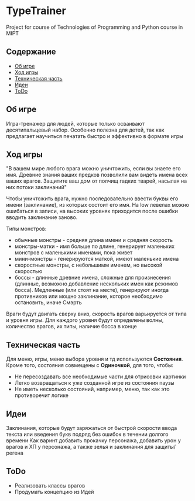# TypeTrainer
Project for course of Technologies of Programming and Python course in MIPT

## Содержание
 * [Об игре](#об-игре)
 * [Ход игры](#ход-игры)
 * [Техническая часть](#техническая-часть)
 * [Идеи](#идеи)            
 * [ToDo](#todo)

## Об игре
Игра-тренажер для людей, которые только осваивают десятипальцевый набор. Особенно полезна для детей, так как предлагает научиться печатать быстро и эффективно в формате игры

## Ход игры
"В вашем мире любого врага можно уничтожить, если вы знаете его имя. Древние знания ваших предков позволили вам видеть имена всех ваших врагов. Защитите ваш дом от полчищ гадких тварей, насылая на них потоки заклинаний"

Чтобы уничтожить врага, нужно последовательно ввести буквы его имени (заклинание), из которых состоит его имя. На low левелах можно ошибаться в записи, на высоких уровнях приходится после ошибки вводить заклинание заново.

Типы монстров:
 * обычные монстры - средняя длина имени и средняя скорость
 * монстры-матки - имя больше по длине, генерирует маленьких монстров с маленькими именами, пока живет
 * мини-монстры - генерируются маткой, имеют маленькие имена
 * скоростные монстры, с небольшимм именем, но высокой скоростью
 * боссы - длинные древние имена, сложные для произнесения (длинные, возможно добавление нескольких имен как режимов 
 босса). Медленные (или стоят на месте), генерируют иногда противников или мощно заклинание, которое необходимо 
 остановить, иначе Смэрть
 
Враги будут двигать сверху вниз, скорость врагов  варьируется от типа и уровня игры. Для каждого уровня будут определены
волны, количество врагов, их типы, наличие босса в конце

## Техническая часть
Для меню, игры, меню выбора уровня и тд используются __Состояния__.
Кроме того, состояния совмещены с __Одиночкой__, для того, чтобы:

 * Не пересоздавать все необходимые части для отрисовки картинки
 * Легко возвращаться к уже созданной игре из состояния паузы
 * Не иметь несколько состояний, например, меню, так как это противоречит логике
 
## Идеи
Заклинания, которые будут заряжаться от быстрой скорости ввода текста или введения букв подряд без ошибок в течении долгого времени
Как варинт добавить прокачку персонажа, добавить урон у врагов и ХП у персонажа, а также зелья и заклинания для защиты/регена

## ToDo
 * Реализовать классы врагов
 * Продумать концепцию из Идей


